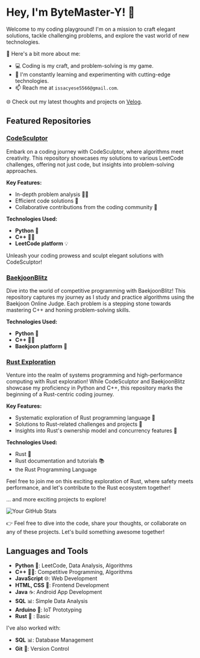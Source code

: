 # Hey, I'm ByteMaster-Y! 👋

Welcome to my coding playground! I'm on a mission to craft elegant solutions, tackle challenging problems, and explore the vast world of new technologies.

🚀 Here's a bit more about me:

- 💻 Coding is my craft, and problem-solving is my game.
- 🌱 I'm constantly learning and experimenting with cutting-edge technologies.
- 📫 Reach me at `issacyese5566@gmail.com`.

🌐 Check out my latest thoughts and projects on [Velog](https://velog.io/@ysinfrance/posts).

## Featured Repositories

### [CodeSculptor](https://github.com/ByteMaster-Y/leetcode_hub)

Embark on a coding journey with CodeSculptor, where algorithms meet creativity. This repository showcases my solutions to various LeetCode challenges, offering not just code, but insights into problem-solving approaches.

**Key Features:**
- In-depth problem analysis 🕵️‍♂️
- Efficient code solutions 🚀
- Collaborative contributions from the coding community 👥

**Technologies Used:**
- **Python** 🐍
- **C++** 🧑‍💻
- **LeetCode platform** 💡

Unleash your coding prowess and sculpt elegant solutions with CodeSculptor!

### [BaekjoonBlitz](https://github.com/ByteMaster-Y/baekjoon_hub)

Dive into the world of competitive programming with BaekjoonBlitz! This repository captures my journey as I study and practice algorithms using the Baekjoon Online Judge. Each problem is a stepping stone towards mastering C++ and honing problem-solving skills.

**Technologies Used:**
- **Python** 🐍
- **C++** 🧑‍💻
- **Baekjoon platform** 🏹

### [Rust Exploration](https://github.com/ByteMaster-Y/Rust_Repository)

Venture into the realm of systems programming and high-performance computing with Rust exploration! While CodeSculptor and BaekjoonBlitz showcase my proficiency in Python and C++, this repository marks the beginning of a Rust-centric coding journey.

**Key Features:**

- Systematic exploration of Rust programming language 🦀
- Solutions to Rust-related challenges and projects 🚧
- Insights into Rust's ownership model and concurrency features 🔗

**Technologies Used:**

- Rust 🦀
- Rust documentation and tutorials 📚
- the Rust Programming Language
  
Feel free to join me on this exciting exploration of Rust, where safety meets performance, and let's contribute to the Rust ecosystem together!

... and more exciting projects to explore!

<!-- GitHub Stats -->
![Your GitHub Stats](https://github-readme-stats.vercel.app/api?username=ByteMaster-Y&show_icons=true&theme=radical)

👉 Feel free to dive into the code, share your thoughts, or collaborate on any of these projects. Let's build something awesome together!

## Languages and Tools

- **Python** 🐍: LeetCode, Data Analysis, Algorithms
- **C++** 🧑‍💻: Competitive Programming, Algorithms
- **JavaScript** 🌐: Web Development
- **HTML, CSS** 🎨: Frontend Development
- **Java** ☕: Android App Development
- **SQL** 📊: Simple Data Analysis
- **Arduino** 🤖: IoT Prototyping
- **Rust** 🦀 : Basic

I've also worked with:

- **SQL** 📊: Database Management
- **Git** 🔄: Version Control
